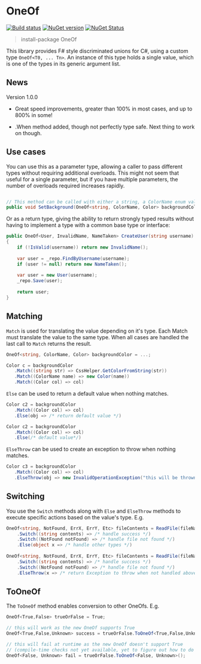 # OneOf
[![Build status](https://ci.appveyor.com/api/projects/status/h67jylh563m71kaq/branch/DiscU?svg=true)](https://ci.appveyor.com/project/jamesbascle/oneof/branch/DiscU)
[![NuGet version](https://badge.fury.io/nu/DiscU.svg)](https://badge.fury.io/nu/DiscU)
[![NuGet Status](http://nugetstatus.com/DiscU.png)](http://nugetstatus.com/packages/DiscU)



> install-package OneOf


This library provides F# style discriminated unions for C#, using a custom type ```OneOf<T0, ... Tn>```. An instance of this type holds a single value, which is one of the types in its generic argument list.

News
---

Version 1.0.0

* Great speed improvements, greater than 100% in most cases, and up to 800% in some!

* .When method added, though not perfectly type safe.  Next thing to work on though.


Use cases
-------

You can use this as a parameter type, allowing a caller to pass different types without requiring additional overloads. This might not seem that useful for a single parameter, but if you have multiple parameters, the number of overloads required increases rapidly.

```C#

// This method can be called with either a string, a ColorName enum value or a Color instance.
public void SetBackground(OneOf<string, ColorName, Color> backgroundColor) { ... }

```
Or as a return type, giving the ability to return strongly typed results without having to implement a type with a common base type or interface:

```C#
public OneOf<User, InvalidName, NameTaken> CreateUser(string username)
{
    if (!IsValid(username)) return new InvalidName();
    
    var user = _repo.FindByUsername(username);
    if (user != null) return new NameTaken();
    
    var user = new User(username);
    _repo.Save(user);
    
    return user;
}

```

Matching
-------

`Match` is used for translating the value depending on it's type.  Each Match must translate the value to the same type.
When all cases are handled the last call to `Match` returns the result.    
```C#
OneOf<string, ColorName, Color> backgroundColor = ...;

Color c = backgroundColor
   .Match((string str) => CssHelper.GetColorFromString(str))
   .Match((ColorName name) => new Color(name))
   .Match((Color col) => col)
```
`Else` can be used to return a default value when nothing matches.
```C#
Color c2 = backgroundColor
   .Match((Color col) => col)
   .Else(obj => /* return default value */)

Color c2 = backgroundColor
   .Match((Color col) => col)
   .Else(/* default value*/)
```
`ElseThrow` can be used to create an exception to throw when nothing matches.
```C#
Color c3 = backgroundColor
   .Match((Color col) => col)
   .ElseThrow(obj => new InvalidOperationException("this will be thrown when not Color"))
```

Switching
-------

You use the `Switch` methods along with `Else` and `ElseThrow` methods to execute specific actions based on the value's type. E.g.

```C#
OneOf<string, NotFound, ErrX, ErrY, Etc> fileContents = ReadFile(fileName)
    .Switch((string contents) => /* handle success */)
    .Switch((NotFound notFound) => /* handle file not found */)
    .Else(object x => /* handle other types */)
    
OneOf<string, NotFound, ErrX, ErrY, Etc> fileContents = ReadFile(fileName)
    .Switch((string contents) => /* handle success */)
    .Switch((NotFound notFound) => /* handle file not found */)
    .ElseThrow(x => /* return Exception to throw when not handled above by any Switch's */);
```

ToOneOf
-------

The `ToOneOf` method enables conversion to other OneOfs. E.g.

```C#
OneOf<True,False> trueOrFalse = True;

// this will work as the new OneOf supports True
OneOf<True,False,Unknown> success = trueOrFalse.ToOneOf<True,False,Unknown>();

// this will fail at runtime as the new OneOf doesn't support True
// (compile-time checks not yet available, yet to figure out how to do that)
OneOf<False, Unknown> fail = trueOrFalse.ToOneOf<False, Unknown>();
```
